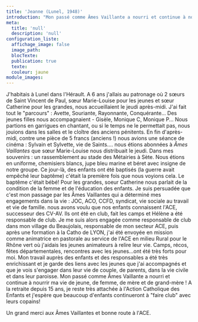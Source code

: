 ```yaml
---
title: 'Jeanne (Lunel, 1948)'
introduction: "Mon passé comme Âmes Vaillante a nourri et continue à nourrir ma vie de jeune, de femme, de mère et de grand-mère ! A la retraite depuis 15 ans, je reste très attachée à l'Action Catholique des Enfants et j'espère que beaucoup d'enfants continueront à \"faire club\" avec leurs copains!"
meta:
  title: 'null'
  description: 'null'
configuration_liste:
  affichage_image: false
  image_path:
  blocTexte:
  publication: true
  texte:
  couleur: jaune
module_images:
---
```



<div><p>J'habitais &agrave; Lunel dans l'H&eacute;rault. A 6 ans j'allais au patronage o&ugrave; 2 s&oelig;urs de Saint Vincent de Paul, s&oelig;ur Marie-Louise pour les jeunes et s&oelig;ur Catherine pour les grandes, nous accueillaient le jeudi apr&egrave;s-midi. J'ai fait tout le "parcours" : Avette, Souriante, Rayonnante, Conqu&eacute;rante... Des jeunes filles nous accompagnaient - Gis&egrave;le, Monique C, Monique P... Nous partions en garrigues en chantant, ou si le temps ne le permettait pas, nous jouions dans les salles et le clo&icirc;tre des anciens p&eacute;nitents. En fin d'apr&egrave;s-midi, contre une pi&egrave;ce de 5 francs (anciens !) nous avions une s&eacute;ance de cin&eacute;ma : Sylvain et Sylvette, vie de Saints.... nous &eacute;tions abonn&eacute;es &agrave; <em>&Acirc;mes Vaillantes</em> que s&oelig;ur Marie-Louise nous distribuait le jeudi. Dans mes souvenirs : un rassemblement au stade des M&eacute;tairies &agrave; S&egrave;te. Nous &eacute;tions en uniforme, chemisiers blancs, jupe bleu marine et b&eacute;ret avec insigne de notre groupe. Ce jour-l&agrave;, des enfants ont &eacute;t&eacute; baptis&eacute;s (la guerre avait emp&ecirc;ch&eacute; leur bapt&ecirc;me) c'&eacute;tait la premi&egrave;re fois que nous voyions cela. Le bapt&ecirc;me c'&eacute;tait b&eacute;b&eacute;! Pour les grandes, soeur Catherine nous parlait de la condition de la femme et de l'&eacute;ducation des enfants. Je suis persuad&eacute;e que c'est mon passage par les &Acirc;mes Vaillantes qui a d&eacute;termin&eacute; mes engagements dans la vie : JOC, ACO, CCFD, syndicat, vie sociale au travail et vie de famille. nous avons voulu que nos enfants connaissent l'ACE, successeur des CV-AV. Ils ont &eacute;t&eacute; en club, fait les camps et H&eacute;l&egrave;ne a &eacute;t&eacute; responsable de club. Je me suis alors engag&eacute;e comme responsable de club dans mon village du Beaujolais, responsable de mon secteur ACE, puis apr&egrave;s une formation &agrave; la Catho de LYON, j'ai &eacute;t&eacute; envoy&eacute;e en mission comme animatrice en pastorale au service de l'ACE en milieu Rural pour le Rh&ocirc;ne vert o&ugrave; j'aidais les jeunes animateurs &agrave; relire leur vie. Camps, r&eacute;cos, f&ecirc;tes d&eacute;partementales, rencontres avec les jeunes...ont &eacute;t&eacute; tr&egrave;s forts pour moi. Mon travail aupr&egrave;s des enfants et des responsables a &eacute;t&eacute; tr&egrave;s enrichissant et je garde des liens avec les jeunes que j'ai accompagn&eacute;s et que je vois s'engager dans leur vie de couple, de parents, dans la vie civile et dans leur paroisse. Mon pass&eacute; comme &Acirc;mes Vaillante a nourri et continue &agrave; nourrir ma vie de jeune, de femme, de m&egrave;re et de grand-m&egrave;re ! A la retraite depuis 15 ans, je reste tr&egrave;s attach&eacute;e &agrave; l'Action Catholique des Enfants et j'esp&egrave;re que beaucoup d'enfants continueront &agrave; "faire club" avec leurs copains!</p><p>Un grand merci aux &Acirc;mes Vaillantes et bonne route &agrave; l'ACE.</p></div>

<div>&nbsp;</div>